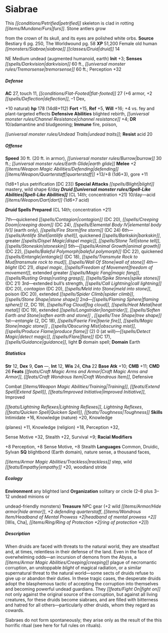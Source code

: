﻿---
cssclass: [monsters]

---

# Siabrae
This _[[conditions/Petrified|petrified]]_ skeleton is clad in rotting _[[items/Mundane/Furs|furs]]_. Stone antlers grow

from the crown of its skull, and its eyes are polished white orbs.
**Source** Bestiary 6 pg. 250, The Worldwound pg. 58
**XP** 51,200
Female old human _[[monsters/Siabrae|siabrae]]_ _[[classes/Druid|druid]]_ 14

NE Medium undead (augmented humanoid, earth)
**Init** +3; **Senses** _[[spells/Darkvision|darkvision]]_ 60 ft., _[[universal monster rules/Tremorsense|tremorsense]]_ 60 ft.; Perception +32

##### Defense

**AC** 27, touch 11, _[[conditions/Flat-Footed|flat-footed]]_ 27 (+6 armor, +2 _[[spells/Deflection|deflection]]_, –1 Dex,

+10 natural)
**hp** 178 (14d8+112)
**Fort** +15, **Ref** +5, **Will** +16; +4 vs. fey and plant-targeted effects
**Defensive Abilities** blighted rebirth, _[[universal monster rules/Channel Resistance|channel resistance]]_ +4; **DR** 10/adamantine and bludgeoning; **Immune** fire, poison,

_[[universal monster rules/Undead Traits|undead traits]]_; **Resist** acid 20

##### Offense
**Speed** 30 ft. (20 ft. in armor), _[[universal monster rules/Burrow|burrow]]_ 30 ft.; _[[universal monster rules/Earth Glide|earth glide]]_
**Melee** +2 _[[items/Weapon Magic Abilities/Defending|defending]]_ _[[items/Weapon/Quarterstaff|quarterstaff]]_ +13/+8 (1d6+3), gore +11

(1d8+1 plus petrification [DC 23])
**Special Attacks** _[[spells/Blight|blight]]_ mastery, wild shape 6/day
**_Druid_ _[[universal monster rules/Spell-Like Abilities|Spell-Like Abilities]]_** (CL 14th; concentration +21)
10/day—acid _[[items/Weapon/Dart|dart]]_ (1d6+7 acid)

**_Druid_ Spells Prepared** (CL 14th; concentration +21)

7th—quickened _[[spells/Contagion|contagion]]_ (DC 20), _[[spells/Creeping Doom|creeping doom]]_ (DC 24), _[[spells/Elemental Body IV|elemental body IV]]_ (earth only), _[[spells/Fire Storm|fire storm]]_ (DC 24) 
6th—_[[spells/Antilife Shell|antilife shell]]_, quickened _[[spells/Barkskin|barkskin]]_, greater _[[spells/Dispel Magic|dispel magic]]_, _[[spells/Stone Tell|stone tell]]_, _[[spells/Stoneskin|stoneskin]]_ 
5th—_[[spells/Animal Growth|animal growth]]_ (DC 22), _[[spells/Baleful Polymorph|baleful polymorph]]_ (DC 22), quickened _[[spells/Entangle|entangle]]_ (DC 18), _[[spells/Transmute Rock to Mud|transmute rock to mud]]_, _[[spells/Wall Of Stone|wall of stone]]_ 
4th—_blight_ (DC 21), _dispel magic_, _[[spells/Freedom of Movement|freedom of movement]]_, extended greater _[[spells/Magic Fang|magic fang]]_, _[[spells/Rusting Grasp|rusting grasp]]_, _[[spells/Spike Stones|spike stones]]_ (DC 21) 
3rd—extended bull’s strength, _[[spells/Call Lightning|call lightning]]_ (DC 20), _contagion_ (DC 20), _[[spells/Meld into Stone|meld into stone]]_, poison (DC 20), extended _[[spells/Spider Climb|spider climb]]_, _[[spells/Stone Shape|stone shape]]_ 
2nd—_[[spells/Flaming Sphere|flaming sphere]]_ (2, DC 19), _[[spells/Fog Cloud|fog cloud]]_, _[[spells/Heat Metal|heat metal]]_ (DC 19), extended _[[spells/Longstrider|longstrider]]_, _[[spells/Soften Earth and Stone|soften earth and stone]]_ , _[[spells/Tree Shape|tree shape]]_ 
1st—_entangle_ (2, DC 18), _[[spells/Faerie Fire|faerie fire]]_, _[[spells/Magic Stone|magic stone]]_ , _[[spells/Obscuring Mist|obscuring mist]]_, _[[spells/Produce Flame|produce flame]]_ (2) 
0 (at will)—_[[spells/Detect Magic|detect magic]]_, _[[spells/Flare|flare]]_ (DC 17), _[[spells/Guidance|guidance]]_, light 
**D** domain spell; **Domain** Earth

##### Statistics
**Str** 12, **Dex** 9, **Con** —, **Int** 12, **Wis** 24, **Cha** 22
**Base Atk** +10; **CMB** +11; **CMD** 26
**Feats** _[[feats/Craft Magic Arms and Armor|Craft Magic Arms and Armor]]_, _[[feats/Craft Wondrous Item|Craft Wondrous Item]]_, Defensive

Combat _[[items/Weapon Magic Abilities/Training|Training]]_, _[[feats/Extend Spell|Extend Spell]]_, _[[feats/Improved Initiative|Improved Initiative]]_, Improved

_[[feats/Lightning Reflexes|Lightning Reflexes]]_, _Lightning Reflexes_, _[[feats/Quicken Spell|Quicken Spell]]_, _[[feats/Toughness|Toughness]]_
**Skills** Intimidate +16, Knowledge (nature) +20, Knowledge

(planes) +11, Knowledge (religion) +18, Perception +32,

Sense Motive +32, Stealth +22, Survival +9; **Racial Modifiers**

+8 Perception, +8 Sense Motive, +8 Stealth
**Languages** Common, Druidic, Sylvan
**SQ** blightbond (Earth domain), nature sense, a thousand faces,

_[[items/Armor Magic Abilities/Trackless|trackless]]_ step, wild _[[feats/Empathy|empathy]]_ +20, woodland stride

##### Ecology

**Environment** any blighted land
**Organization** solitary or circle (2–8 plus 3–12 undead minions or

undead-friendly monsters)
**Treasure** NPC gear (+2 wild _[[items/Armor/Hide armor|hide armor]]_, +2 _defending_ _quarterstaff_, _[[items/Wondrous Item/Headband of Mental Prowess +2|headband of mental prowess +2]]_ [Wis, Cha], _[[items/Ring/Ring of Protection +2|ring of protection +2]]_)

##### Description

When druids are faced with threats to the natural world, they are steadfast and, at times, relentless in their defense of the land. Even in the face of overwhelming odds—an incursion of demons from the Abyss, a _[[items/Armor Magic Abilities/Creeping|creeping]]_ plague of necromantic corruption, an unstoppable _blight_ of magical radiation, or a similar supernatural threat to the natural world—some sects of druids refuse to give up or abandon their duties. In these tragic cases, the desperate druids adopt the blasphemous tactic of accepting the corruption into themselves and becoming powerful undead guardians. They _[[feats/Fight On|fight on]]_ not only against the original source of the corruption, but against all living creatures, for these druids become siabraes, and are filled with bitterness and hatred for all others—particularly other druids, whom they regard as cowards.

Siabraes do not form spontaneously; they arise only as the result of the this horrific ritual (see here for full rules on rituals).